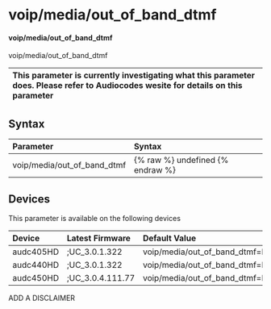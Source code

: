 ﻿---
description: voip/media/out_of_band_dtmf
search: false
---

# voip/media/out_of_band_dtmf

#### voip/media/out_of_band_dtmf

voip/media/out_of_band_dtmf


| This parameter is currently investigating what this parameter does. Please refer to Audiocodes wesite for details on this parameter | 
| :--- |

## Syntax
| Parameter | Syntax |
| :--- | :--- |
|voip/media/out_of_band_dtmf | {% raw %} undefined {% endraw %}|

## Devices
This parameter is available on the following devices

| Device | Latest Firmware | Default Value |
|:---|:---|:---|
| audc405HD | ;UC_3.0.1.322 | voip/media/out_of_band_dtmf=RFC2833 
| audc440HD | ;UC_3.0.1.322 | voip/media/out_of_band_dtmf=RFC2833 
| audc450HD | ;UC_3.0.4.111.77 | voip/media/out_of_band_dtmf=RFC2833 

ADD A DISCLAIMER
